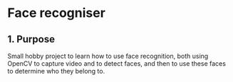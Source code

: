 # Face recogniser

## 1. Purpose

Small hobby project to learn how to use face recognition, both using OpenCV to capture video and to detect faces, and then to use these faces to determine who they belong to.
